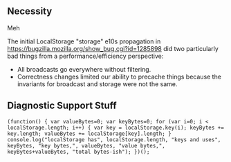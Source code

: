 
## Necessity ##
Meh

The initial LocalStorage "storage" e10s propagation in
https://bugzilla.mozilla.org/show_bug.cgi?id=1285898 did two particularly bad
things from a performance/efficiency perspective:
- All broadcasts go everywhere without filtering.
- Correctness changes limited our ability to precache things because the
  invariants for broadcast and storage were not the same.


## Diagnostic Support Stuff ##

```
(function() { var valueBytes=0; var keyBytes=0; for (var i=0; i < localStorage.length; i++) { var key = localStorage.key(i); keyBytes += key.length; valueBytes += localStorage[key].length; } console.log("localStorage has", localStorage.length, "keys and uses", keyBytes, "key bytes,", valueBytes, "value bytes,", keyBytes+valueBytes, "total bytes-ish"); })();
```
